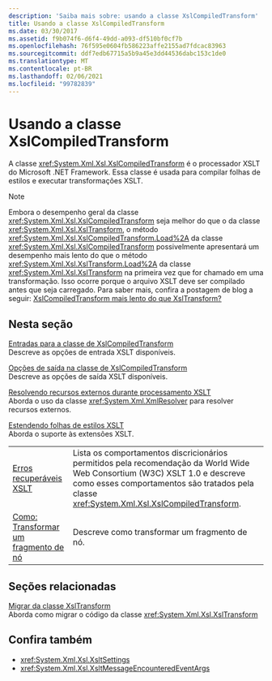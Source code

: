 ```yaml
---
description: 'Saiba mais sobre: usando a classe XslCompiledTransform'
title: Usando a classe XslCompiledTransform
ms.date: 03/30/2017
ms.assetid: f9b074f6-d6f4-49dd-a093-df510bf0cf7b
ms.openlocfilehash: 76f595e0604fb586223affe2155ad7fdcac83963
ms.sourcegitcommit: ddf7edb67715a5b9a45e3dd44536dabc153c1de0
ms.translationtype: MT
ms.contentlocale: pt-BR
ms.lasthandoff: 02/06/2021
ms.locfileid: "99782839"
---
```

# <a name="using-the-xslcompiledtransform-class"></a>Usando a classe XslCompiledTransform

A classe <xref:System.Xml.Xsl.XslCompiledTransform> é o processador XSLT do Microsoft .NET Framework. Essa classe é usada para compilar folhas de estilos e executar transformações XSLT.  
  
> [!NOTE]
> Embora o desempenho geral da classe <xref:System.Xml.Xsl.XslCompiledTransform> seja melhor do que o da classe <xref:System.Xml.Xsl.XslTransform>, o método <xref:System.Xml.Xsl.XslCompiledTransform.Load%2A> da classe <xref:System.Xml.Xsl.XslCompiledTransform> possivelmente apresentará um desempenho mais lento do que o método <xref:System.Xml.Xsl.XslTransform.Load%2A> da classe <xref:System.Xml.Xsl.XslTransform> na primeira vez que for chamado em uma transformação. Isso ocorre porque o arquivo XSLT deve ser compilado antes que seja carregado. Para saber mais, confira a postagem de blog a seguir: [XslCompiledTransform mais lento do que XslTransform?](/archive/blogs/antosha/xslcompiledtransform-slower-than-xsltransform)  
  
## <a name="in-this-section"></a>Nesta seção  

 [Entradas para a classe de XslCompiledTransform](inputs-to-the-xslcompiledtransform-class.md)  
 Descreve as opções de entrada XSLT disponíveis.  
  
 [Opções de saída na classe de XslCompiledTransform](output-options-on-the-xslcompiledtransform-class.md)  
 Descreve as opções de saída XSLT disponíveis.  
  
 [Resolvendo recursos externos durante processamento XSLT](resolving-external-resources-during-xslt-processing.md)  
 Aborda o uso da classe <xref:System.Xml.XmlResolver> para resolver recursos externos.  
  
 [Estendendo folhas de estilos XSLT](extending-xslt-style-sheets.md)  
 Aborda o suporte às extensões XSLT.  
  
|||  
|-|-|  
|[Erros recuperáveis XSLT](recoverable-xslt-errors.md)|Lista os comportamentos discricionários permitidos pela recomendação da World Wide Web Consortium (W3C) XSLT 1.0 e descreve como esses comportamentos são tratados pela classe <xref:System.Xml.Xsl.XslCompiledTransform>.|  
|[Como: Transformar um fragmento de nó](how-to-transform-a-node-fragment.md)|Descreve como transformar um fragmento de nó.|  
  
## <a name="related-sections"></a>Seções relacionadas  

 [Migrar da classe XslTransform](migrating-from-the-xsltransform-class.md)  
 Aborda como migrar o código da classe <xref:System.Xml.Xsl.XslTransform>  
  
## <a name="see-also"></a>Confira também

- <xref:System.Xml.Xsl.XsltSettings>
- <xref:System.Xml.Xsl.XsltMessageEncounteredEventArgs>
